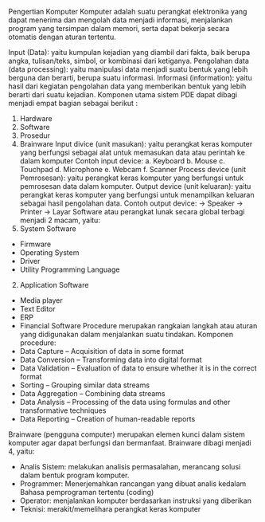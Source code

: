 Pengertian Komputer
  Komputer adalah suatu perangkat elektronika yang dapat menerima dan mengolah data menjadi informasi, menjalankan program yang tersimpan dalam memori, serta dapat bekerja secara otomatis dengan aturan tertentu.
  
Input (Data): yaitu kumpulan kejadian yang diambil dari fakta, baik berupa angka, tulisan/teks, simbol, or kombinasi dari ketiganya.
Pengolahan data (data processing): yaitu manipulasi data menjadi suatu bentuk yang lebih berguna dan berarti, berupa suatu informasi.
Informasi (information): yaitu hasil dari kegiatan pengolahan data yang memberikan bentuk yang lebih berarti dari suatu kejadian. 
Komponen utama sistem PDE dapat dibagi menjadi empat bagian sebagai berikut :
1. Hardware
2. Software
3. Prosedur
4. Brainware
Input divice (unit masukan): yaitu perangkat keras komputer yang berfungsi sebagai alat untuk memasukan data atau perintah ke dalam komputer
Contoh input device:
a. Keyboard
b. Mouse
c. Touchpad
d. Microphone
e. Webcam
f. Scanner
Process device (unit Pemrosesan): yaitu perangkat keras komputer yang berfungsi untuk pemrosesan data dalam komputer.
Output device (unit keluaran): yaitu perangkat keras komputer yang berfungsi untuk menampilkan keluaran sebagai hasil pengolahan data. 
Contoh output device:
-> Speaker 
-> Printer
-> Layar
Software atau perangkat lunak secara global terbagi menjadi 2 macam, yaitu:
1.  System Software
- Firmware
- Operating System
- Driver
- Utility
Programming Language
2. Application Software
- Media player
- Text Editor
- ERP
- Financial Software
Procedure merupakan rangkaian langkah atau aturan yang didigunakan dalam menjalankan suatu tindakan. 
Komponen procedure: 
- Data Capture – Acquisition of data in some format
- Data Conversion – Transforming data into digital format
- Data Validation – Evaluation of data to ensure whether it is in the correct format
- Sorting – Grouping similar data streams
- Data Aggregation – Combining data streams
- Data Analysis – Processing of the data using formulas and other transformative techniques
- Data Reporting – Creation of human-readable reports

Brainware (pengguna computer) merupakan elemen kunci dalam sistem komputer agar dapat berfungsi dan bermanfaat.
Brainware dibagi menjadi 4, yaitu: 
- Analis Sistem: melakukan analisis permasalahan, merancang solusi dalam bentuk program komputer.
- Programmer: Menerjemahkan rancangan yang dibuat analis kedalam Bahasa pemprograman tertentu (coding)
- Operator: menjalankan komputer berdasarkan instruksi yang diberikan
- Teknisi: merakit/memelihara perangkat keras komputer